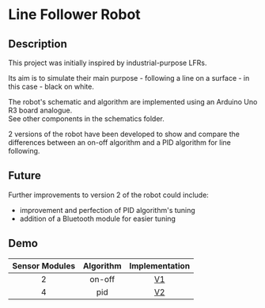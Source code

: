 # Line Follower Robot

## Description
This project was initially inspired by industrial-purpose LFRs.
  
Its aim is to simulate their main purpose - following a line on a surface - in this case - black on white. 

The robot's schematic and algorithm are implemented using an Arduino Uno R3 board analogue.  
See other components in the schematics folder.

2 versions of the robot have been developed to show and compare the differences between an on-off algorithm and a PID algorithm for line following. 

## Future
Further improvements to version 2 of the robot could include:
- improvement and perfection of PID algorithm's tuning
- addition of a Bluetooth module for easier tuning

## Demo
Sensor Modules | Algorithm | Implementation
:---:          | :---:     | :---:
2              | on-off    | [V1](https://youtu.be/UnUihetjnWI)
4              | pid       | [V2](https://youtu.be/CkVbnJZYU6A)
